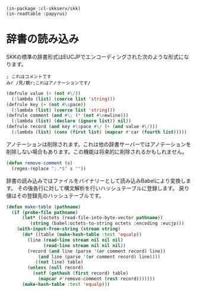     (in-package :cl-skkserv/skk)
    (in-readtable :papyrus)

# 辞書の読み込み

SKKの標準の辞書形式はEUCJPでエンコーディングされた次のような形式になります。

```
; これはコメントです
みr /見/覩r;これはアノテーションです/
```

```lisp
(defrule value (+ (not #\/))
  (:lambda (list) (coerce list 'string)))
(defrule key (+ (not #\space))
  (:lambda (list) (coerce list 'string)))
(defrule comment (and #\; (* (not #\newline)))
  (:lambda (list) (declare (ignore list)) nil))
(defrule record (and key #\space #\/ (+ (and value #\/)))
  (:lambda (list) (cons (first list) (mapcar #'car (fourth list)))))
```

アノテーションは削除されます。これは他の辞書サーバーではアノテーションを削除しない場合もあります。この機能は将来的に削除されるかもしれません。

```lisp
(defun remove-comment (s)
  (regex-replace ";.*$" s ""))
```

辞書の読み込みではファイルをバイナリーとして読み込みBabelにより変換します。
その後各行に対して構文解析を行いハッシュテーブルに登録します。
戻り値はその登録先のハッシュテーブルです。

```lisp
(defun make-table (pathname)
  (if (probe-file pathname)
      (let* ((octets (read-file-into-byte-vector pathname))
	     (string (babel:octets-to-string octets :encoding :eucjp)))
	(with-input-from-string (stream string)
	  (do* ((table (make-hash-table :test 'equalp))
		(line (read-line stream nil nil nil)
		      (read-line stream nil nil nil))
		(record (and line (parse '(or comment record) line))
			(and line (parse '(or comment record) line))))
	       ((not line) table)
	    (unless (null record)
	      (setf (gethash (first record) table) 
		    (mapcar #'remove-comment (rest record)))))))
      (make-hash-table :test 'equalp)))
```		

